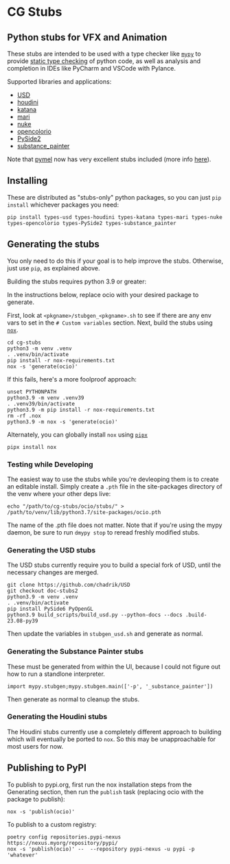 # CG Stubs

## Python stubs for VFX and Animation

These stubs are intended to be used with a type checker like [`mypy`](https://mypy.readthedocs.io/en/stable/) to provide [static type checking](https://realpython.com/python-type-checking/) of python code, as well as analysis and completion in IDEs like PyCharm and VSCode with Pylance.

Supported libraries and applications:

- [USD](https://pypi.org/project/types-usd/)
- [houdini](https://pypi.org/project/types-houdini/)
- [katana](https://pypi.org/project/types-katana/)
- [mari](https://pypi.org/project/types-mari/)
- [nuke](https://pypi.org/project/types-nuke/)
- [opencolorio](https://pypi.org/project/types-opencolorio/)
- [PySide2](https://pypi.org/project/types-PySide2/)
- [substance_painter](https://pypi.org/project/types-substance_painter/)

Note that [pymel](https://pypi.org/project/pymel/) now has very excellent stubs included (more info [here](https://dev.to/chadrik/pymels-new-type-stubs-2die)). 

## Installing

These are distributed as "stubs-only" python packages, so you can just `pip install` whichever packages you need:

```
pip install types-usd types-houdini types-katana types-mari types-nuke types-opencolorio types-PySide2 types-substance_painter
```

## Generating the stubs

You only need to do this if your goal is to help improve the stubs. Otherwise, just use `pip`, as explained above.

Building the stubs requires python 3.9 or greater:

In the instructions below, replace ocio with your desired package to generate.

First, look at `<pkgname>/stubgen_<pkgname>.sh` to see if there are any env vars to set in the `# Custom variables` section.
Next, build the stubs using [`nox`](https://nox.thea.codes/en/stable/index.html).

```
cd cg-stubs
python3 -m venv .venv
. .venv/bin/activate
pip install -r nox-requirements.txt
nox -s 'generate(ocio)'
```

If this fails, here's a more foolproof approach:

```
unset PYTHONPATH
python3.9 -m venv .venv39
. .venv39/bin/activate
python3.9 -m pip install -r nox-requirements.txt
rm -rf .nox
python3.9 -m nox -s 'generate(ocio)'
```

Alternately, you can globally install `nox` using [`pipx`](https://github.com/pypa/pipx)

```commandline
pipx install nox
```

### Testing while Developing

The easiest way to use the stubs while you're devleoping them is to create an editable install.  Simply create a `.pth` file in the site-packages directory of the venv where your other deps live:

```
echo "/path/to/cg-stubs/ocio/stubs/" > /path/to/venv/lib/python3.7/site-packages/ocio.pth
```

The name of the .pth file does not matter.  Note that if you're using the mypy daemon, be sure to run `dmypy stop` to reread freshly modified stubs.

### Generating the USD stubs

The USD stubs currently require you to build a special fork of USD, until the necessary changes are merged.

```
git clone https://github.com/chadrik/USD
git checkout doc-stubs2
python3.9 -m venv .venv
. .venv/bin/activate
pip install PySide6 PyOpenGL
python3.9 build_scripts/build_usd.py --python-docs --docs .build-23.08-py39
```

Then update the variables in `stubgen_usd.sh` and generate as normal.

### Generating the Substance Painter stubs

These must be generated from within the UI, because I could not figure out how to run a standlone interpreter.

```
import mypy.stubgen;mypy.stubgen.main(['-p', '_substance_painter'])
```

Then generate as normal to cleanup the stubs.

### Generating the Houdini stubs

The Houdini stubs currently use a completely different approach to building which will eventually be ported to `nox`.  So this may be unapproachable for most users for now.


## Publishing to PyPI

To publish to pypi.org, first run the nox installation steps from the Generating section, then run the `publish` task (replacing ocio with the package to publish):

```
nox -s 'publish(ocio)'
```

To publish to a custom registry:

```
poetry config repositories.pypi-nexus https://nexus.myorg/repository/pypi/
nox -s 'publish(ocio)' --  --repository pypi-nexus -u pypi -p 'whatever'
```
